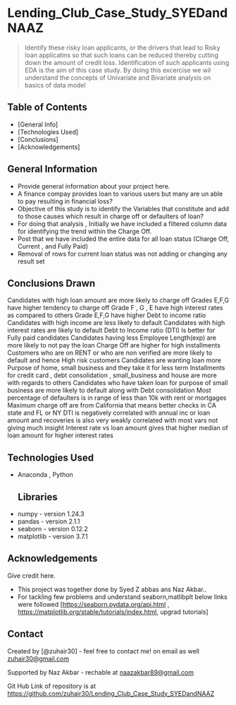 # Lending_Club_Case_Study_SYEDandNAAZ


> Identify these risky loan applicants, or the drivers that lead to Risky loan applicatins so that such loans can be reduced thereby cutting down the amount of credit loss. Identification of such applicants using EDA is the aim of this case study.
> By doing this excercise we wil understand the concepts of Univariate and Bivariate analysis on basics of data model 

## Table of Contents
* [General Info]
* [Technologies Used]
* [Conclusions]
* [Acknowledgements]



## General Information
- Provide general information about your project here.
- A finance compay provides loan to various users but many are un able to pay resulting in financial loss?
- Objective of this study is to identify the Variables that constitute and add to those causes which result in charge off or defaulters of loan?
- For doing that analysis , Initially we have included a filtered column data for identifying the trend within the Charge Off.
- Post that we have included the entire data for all loan status (Charge Off, Current , and Fully Paid)
- Removal of rows for current loan status was not adding or changing any result set



## Conclusions Drawn
Candidates with high loan amount are more likely to charge off
Grades E,F,G have higher tendency to charge off
Grade F , G , E have high interest rates as compared to others
Grade E,F,G have higher Debt to income ratio
Candidates with high income are less likely to default
Candidates with high interest rates are likely to default
Debt to Income ratio (DTI) Is better for Fully paid candidates
Candidates having less Employee Length(exp) are more likely to not pay the loan
Charge Off are higher for high installments
Customers who are on RENT or who are non verified are more likely to default and hence High risk customers
Candidates are wanting loan more Purpose of home, small business and they take it for less term
Installments for credit card , debt consolidation , small_business and house are more with regards to others
Candidates who have taken loan for purpose of small business are more likely to default along with Debt consolidation
Most percentage of defaulters is in range of less than 10k with rent or mortgages
Maximum charge off are from California that means better checks in CA state and FL or NY
DTI is negatively correlated with annual inc or loan amount and recoveries is also very weakly correlated with most vars not giving much insight
Interest rate vs loan amount gives that higher median of loan amount for higher interest rates


## Technologies Used
- Anaconda , Python
	## Libraries
- numpy - version 1.24.3
- pandas - version 2.1.1
- seaborn - version 0.12.2
- matplotlib - version 3.7.1


## Acknowledgements
Give credit here.
- This project was together done by Syed Z abbas ans Naz Akbar..
- For tackling few problems and understand seaborn,matlibplt below links were followed [https://seaborn.pydata.org/api.html , https://matplotlib.org/stable/tutorials/index.html, upgrad tutorials]


## Contact
Created by [@zuhair30] - feel free to contact me! on email as well zuhair30@gmail.com

Supported by Naz Akbar - rechable at naazakbar89@gmail.com

Git Hub Link of repository is at https://github.com/zuhair30/Lending_Club_Case_Study_SYEDandNAAZ

